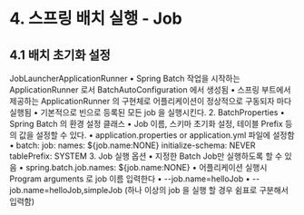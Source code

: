 # 4. 스프링 배치 실행 - Job
## 4.1 배치 초기화 설정
JobLauncherApplicationRunner • Spring Batch 작업을 시작하는 ApplicationRunner 로서 BatchAutoConfiguration 에서 생성됨 • 스프링 부트에서 제공하는 ApplicationRunner 의 구현체로 어플리케이션이 정상적으로 구동되자 마다 실행됨 • 기본적으로 빈으로 등록된 모든 job 을 실행시킨다. 2. BatchProperties • Spring Batch 의 환경 설정 클래스 • Job 이름, 스키마 초기화 설정, 테이블 Prefix 등의 값을 설정할 수 있다. • application.properties or application.yml 파일에 설정함 • batch: job: names: ${job.name:NONE} initialize-schema: NEVER tablePrefix: SYSTEM 3. Job 실행 옵션 • 지정한 Batch Job만 실행하도록 할 수 있음 • spring.batch.job.names: ${job.name:NONE} • 어플리케이션 실행시 Program arguments 로 job 이름 입력한다 • --job.name=helloJob • --job.name=helloJob,simpleJob (하나 이상의 job 을 실행 할 경우 쉼표로 구분해서 입력함)
